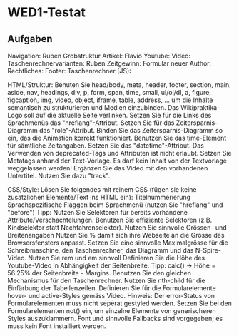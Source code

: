# WED1-Testat

Aufgaben
-------------
Navigation: Ruben
Grobstruktur Artikel: Flavio
Youtube:
Video:
Taschenrechnervarianten: Ruben
Zeitgewinn:
Formular neuer Author:
Rechtliches:
Footer:
Taschenrechner (JS):


HTML/Struktur:
    Benuten Sie head/body, meta, header, footer, section, main, aside, nav, headings, div, p, form, span, time, small, ul/ol/dl, a, figure, figcaption, img, video, object, iframe, table, address, ... um die Inhalte semantisch zu strukturieren und Medien einzubinden.
    Das Wikipraktika-Logo soll auf die aktuelle Seite verlinken.
    Setzen Sie für die Links des Sprachmenüs das "hreflang"-Attribut.
    Setzen Sie für das Zeitersparnis-Diagramm das "role"-Attribut.
    Binden Sie das Zeitersparnis-Diagramm so ein, das die Animation korrekt funktioniert.
    Benutzen Sie das time-Element für sämtliche Zeitangaben. Setzen Sie das "datetime"-Attribut.
    Das Verwenden von deprecated-Tags und Attributen ist nicht erlaubt.
    Setzen Sie Metatags anhand der Text-Vorlage.
    Es darf kein Inhalt von der Textvorlage weggelassen werden!
    Ergänzen Sie das Video mit den vorhandenen Untertitel. Nutzen Sie dazu "track".

CSS/Style:
    Lösen Sie folgendes mit reinem CSS (fügen sie keine zusätzlichen Elemente/Text ins HTML ein):
        Titelnummerierung
        Sprachspezifische Flaggen beim Sprachmenü (nutzen Sie "hreflang" und "before")
    Tipp: Nutzen Sie Selektoren für bereits vorhandene Attribute/Verschachtelungen.
    Benutzen Sie effiziente Selektoren (z.B. Kindselektor statt Nachfahrenselektor).
    Nutzen Sie sinnvolle Grössen- und Breitenangaben
        Nutzen Sie % damit sich ihre Webseite an die Grösse des Browsersfensters anpasst.
        Setzen Sie eine sinnvolle Maximalgrösse für die Schreibmaschine, den Taschenrechner, das Diagramm und das N-Spire-Video.
    Nutzen Sie rem und em sinnvoll
    Definieren Sie die Höhe des Youtube-Video in Abhängigkeit der Seitenbreite.
    Tipp: calc() → Höhe = 56.25% der Seitenbreite - Margins. Benutzen Sie den gleichen Mechanismus für den Taschenrechner.
    Nutzen Sie nth-child für die Einfärbung der Tabellenzeilen.
    Definieren Sie für die Formularelemente hover- und active-Styles gemäss Video.
    Hinweis: Der error-Status von Formularelementen muss nicht seperat gestyled werden.
    Setzen Sie bei den Formularelementen not() ein, um einzelne Elemente von generischeren Styles auszuklammern.
    Font und sinnvolle Fallbacks sind vorgegeben; es muss kein Font installiert werden.
